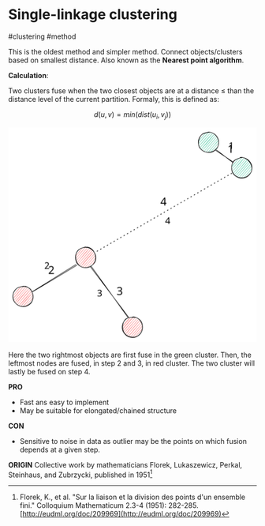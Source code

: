# Single-linkage clustering

#clustering #method

This is the oldest method and simpler method.
Connect objects/clusters based on smallest distance.
Also known as the **Nearest point algorithm**.

**Calculation**:

Two clusters fuse when the two closest objects are at a distance $\leq$
than the distance level of the current partition. Formaly, this is defined as:

$$d(u, v) = min(dist(u_{i}, v_{j}))$$

![single\_linkage\_example](single_linkage.svg)

Here the two rightmost objects are first fuse in the green cluster.
Then, the leftmost nodes are fused, in step 2 and 3, in red cluster.
The two cluster will lastly be fused on step 4.

**PRO**
- Fast ans easy to implement
- May be suitable for elongated/chained structure

**CON**
- Sensitive to noise in data  as outlier may be the points on which fusion depends at a given step.

**ORIGIN**
Collective work by mathematicians Florek, Lukaszewicz, Perkal, Steinhaus, and Zubrzycki, published in 1951[^ref1]

[^ref1]: Florek, K., et al. "Sur la liaison et la division des points d'un ensemble fini." Colloquium Mathematicum 2.3-4 (1951): 282-285. [http://eudml.org/doc/209969](http://eudml.org/doc/209969)
